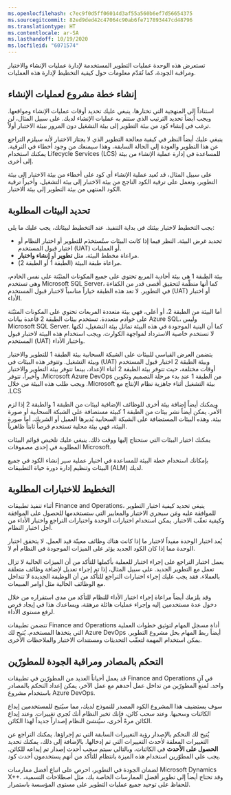 ```yaml
---
ms.openlocfilehash: c7ec9f0d5ff06014d3af55a560b6ef7d56654375
ms.sourcegitcommit: 82ed9ded42c47064c90ab6fe717893447cd48796
ms.translationtype: HT
ms.contentlocale: ar-SA
ms.lasthandoff: 10/19/2020
ms.locfileid: "6071574"
---
```

تستعرض هذه الوحدة عمليات التطوير المستخدمة لإدارة عمليات الإنشاء والاختبار ومراقبة الجودة، كما تُقدّم معلومات حول كيفية التخطيط لإدارة هذه العمليات.

## <a name="create-a-project-plan-for-builds"></a>إنشاء خطة مشروع لعمليات الإنشاء

استناداً إلى المنهجية التي تختارها، ينبغي عليك تحديد أوقات عمليات الإنشاء ومواقعها. ويجب أيضاً تحديد الترتيب الذي ستتم به عمليات الإنشاء لديك. على سبيل المثال، لن ترغب في إنشاء كود من بيئة التطوير إلى بيئة التشغيل دون المرور ببيئة الاختبار أولاً.

ينبغي عليك أيضاً النظر في كيفية معالجة التطوير الذي لا يجتاز الاختبار لأنه سيلزم التراجع عن هذا التطوير والعودة إلى الحالة السابقة، وهذا سيمنعك من وجود أخطاء في الترقية. يمكنك استخدام Lifecycle Services (LCS) للمساعدة في إدارة عملية الإنشاء من بيئة إلى أخرى.

على سبيل المثال، قد تُعيد عملية الإنشاء أي كود على أخطاء من بيئة الاختبار إلى بيئة التطوير، وتعمل على ترقية الكود الناجح من بيئة الاختبار إلى بيئة التشغيل، وأخيراً ترقية الكود المنتهي من بيئة التطوير إلى بيئة الاختبار.

## <a name="decide-what-environments-are-needed"></a>تحديد البيئات المطلوبة

يجب التخطيط لاختيار بيئتك في بداية التنفيذ. عند التخطيط لبيئاتك، يجب عليك ما يلي:

- تحديد غرض البيئة. النظر فيما إذا كانت البيئات ستُستخدَم للتطوير أو اختبار النظام أو اختبار قبول المستخدم (UAT) أو العمليات.
- مراعاة مخطط البيئة، مثل **تطوير** أو **إنشاء واختبار**.
- مراعاة طبقة البيئة (الطبقة 1 أو الطبقة 2).

بيئة الطبقة 1 هي بيئة أحادية المربع تحتوي على جميع المكونات المثبّتة على نفس الخادم، وهي تستخدم Microsoft SQL Server، كما أنها منظّمة لتحقيق أقصى قدر من الكفاءة في التطوير. لا تعد هذه الطبقة خياراً مناسباً لاختبار قبول المستخدم (UAT) أو اختبار الأداء.

أما البيئة من الطبقة 2، أو أعلى، فهي بيئة متعددة المربعات تحتوي على المكونات المثبّتة على خوادم متعددة. تستخدم بيئات الطبقة 2 قاعدة بيانات Azure SQL، وليس Microsoft SQL Server. كما أن البنية الموجودة في هذه البيئة تماثل بيئة التشغيل، لكنها لا تستخدم خاصية الاسترداد لمواجهة الكوارث. ويجب استخدام هذه البيئة لاختبار قبول المستخدم (UAT) واختبار الأداء.

يتضمن العرض القياسي للبيئات على الشبكة السحابية بيئة الطبقة 1 للتطوير والاختبار وبيئة الطبقة 2 ‏‫اختبار قبول المستخدم (UAT) وبيئة التشغيل. وتتوفر هذه البيئات في أوقات مختلفة، حيث تتوفر بيئة الطبقة 2 أثناء الإعداد، بينما تتوفر بيئة التطوير والاختبار من الطبقة 1 عند بدء مرحلة التصميم وتكوين Microsoft Azure DevOps. وأخيراً، تتوفر بيئة التشغيل أثناء جاهزية نظام الإنتاج مع Microsoft. ويجب طلب هذه البيئة من خلال LCS.

ويمكنك أيضاً إضافة بيئة أخرى للوظائف الإضافية لبيئات من الطبقة 1 والطبقة 2 إذا لزم الأمر. يمكن أيضاً نشر بيئات من الطبقة 1 كبيئة مستضافة على الشبكة السحابية أو صورة بيئة. وهذه البيئات المستضافة على الشبكة السحابية يُديرها العميل أو الشريك. أما صورة البيئة، فهي بيئة محلية تستخدم قرصاً ثابتاً ظاهرياً.

يمكنك اختيار البيئات التي ستحتاج إليها ووقت ذلك. ينبغي عليك تلخيص قوائم البيئات المطلوبة في إحدى مصفوفات Microsoft.

بإمكانك استخدام خطة البيئة للمساعدة في اختيار عملية سير إنشاء الكود في جميع البيئات وتنظيم إدارة دورة حياة التطبيقات (ALM)‬ لديك.

## <a name="plan-for-how-much-testing-is-required"></a>التخطيط للاختبارات المطلوبة

أثناء تنفيذ تطبيقات Finance and Operations، ينبغي تحديد كيفية اختبار التطوير للموافقة عليه ومَن سيجري الاختبار والمعايير التي ستستخدمها للحصول على الموافقة وكيفية تعقّب الاختبار. يمكن استخدام اختبارات الوحدة واختبارات التراجع واختبار الأداء من أجل اختبار النظام.

يُعد اختبار الوحدة مفيداً لاختبار ما إذا كانت هناك وظائف معينّة قيد العمل. لا يتحقق اختبار الوحدة مما إذا كان الكود الجديد يؤثر على الميزات الموجودة في النظام أم لا.

يعمل اختبار التراجع على إجراء اختبار للعملية بأكملها للتأكد من أن الميزات الحالية لا تزال تعمل مع التطوير الجديد. على سبيل المثال، إذا تم إجراء تعديل لإضافة وظائف متعلقة بالعملاء، فقد يجب عليك إجراء اختبارات التراجع للتأكد من أن الوظيفة الجديدة لا تتداخل مع الوظائف الحالية مثل أوامر المبيعات.

وقد يلزمك أيضاً مراعاة إجراء اختبار الأداء للنظام للتأكد من مدى استقراره من خلال دخول عدة مستخدمين إليه وإجراء عمليات هائلة مرهقة، ويساعدك هذا في إيجاد فرص لرفع مستوى الأداء.

تتضمن تطبيقات Finance and Operations أداة مسجل المهام لتوثيق خطوات العملية التي يتخذها المستخدم. يُتيح لك Azure DevOps أيضاً ربط المهام بحل مشروع التطوير. يمكن استخدام المهمة لتعقّب التحديثات ومستندات الاختبار والملاحظات الأخرى.

## <a name="source-control-and-quality-control-for-developers"></a>التحكم بالمصادر ومراقبة الجودة للمطورّين

قد يعمل أحياناً العديد من المطورّين في تطبيقات Finance and Operations في آنٍ واحد. لمنع المطورّين من تداخل عمل أحدهم مع عمل الآخر، يمكن إعداد التحكم بالمصادر باستخدام مشروع Azure DevOps. 

سوف يستضيف هذا المشروع الكود المصدر للنموذج لديك، مما سيُتيح للمستخدمين إيداع الكائنات وسحبها. وعند سحب كائن، فإنك تخبر النظام أنك تُجري تغييرات. وعند إيداع الكائن مرةً أخرى، سيُنشئ النظام إصداراً جديداً لهذا الكائن. 

يُتيح لك التحكم بالإصدار رؤية التغييرات السابقة التي تم إجراؤها. يمكنك التراجع عن التغييرات المعلقة لأحدث التغييرات التي تم إدخالها. بالإضافة إلى ذلك، يمكنك تحديد **الحصول على الأحدث** في الكائنات، وبالتالي سيتم سحب أحدث إصدار تم إيداعه للكائن. يجب على المطوّرين استخدام هذه الميزة بانتظام للتأكد من أنهم يستخدمون أحدث كود.

لضمان الجودة في التطوير، احرص على اتباع أفضل ممارسات Microsoft Dynamics X++. وقد تحتاج أيضاً إلى تطوير أفضل الممارسات الخاصة بك، مثل اصطلاحات التسمية، للحفاظ على توحيد جميع عمليات التطوير على مستوى المؤسسة باستمرار.
